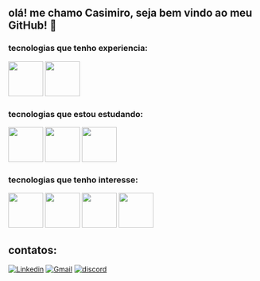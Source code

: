 ## olá! me chamo Casimiro, seja bem vindo ao meu GitHub! 🙂
 
### tecnologias que tenho experiencia:
<div>
<img src="https://cdn.jsdelivr.net/gh/devicons/devicon/icons/html5/html5-original.svg" width="70px" />
  <img src="https://cdn.jsdelivr.net/gh/devicons/devicon/icons/css3/css3-original.svg" width="70px"/>
</div>

### tecnologias que estou estudando:
  <div>
  <img src="https://cdn.jsdelivr.net/gh/devicons/devicon/icons/bootstrap/bootstrap-original.svg" width="70px"/>
   <img src="https://cdn.jsdelivr.net/gh/devicons/devicon/icons/react/react-original-wordmark.svg" width="70px"/>
   <img src="https://cdn.jsdelivr.net/gh/devicons/devicon/icons/javascript/javascript-original.svg" width="70px"/>
  </div>
  
### tecnologias que tenho interesse:
<div>
  <img src="https://cdn.jsdelivr.net/gh/devicons/devicon/icons/mysql/mysql-original-wordmark.svg" width="70px"/>
  <img src="https://cdn.jsdelivr.net/gh/devicons/devicon/icons/angularjs/angularjs-original.svg" width="70px"/>
  <img src="https://cdn.jsdelivr.net/gh/devicons/devicon/icons/typescript/typescript-original.svg" width="70px"/>
  <img src="https://cdn.jsdelivr.net/gh/devicons/devicon/icons/java/java-original-wordmark.svg" width="70px"/>
</div>

##

## contatos:
  <div>
    <a href="https://www.linkedin.com/in/casimiro-thompson-lima-pereira-325545229/" alt="Linkedin" target="_blank"><img src="https://img.shields.io/badge/LinkedIn-0077B5?style=for-the-badge&logo=linkedin&logoColor=white" alt="Linkedin"></a>  <a href="mailto:casimirothompson@gmail.com" alt="Gmail" target="_blank"><img src="https://img.shields.io/badge/Gmail-D14836?style=for-the-badge&logo=gmail&logoColor=white" alt="Gmail"></a> <a href="#" alt="discord" target="_blank"><img src="https://img.shields.io/badge/Discord-7289DA?style=for-the-badge&logo=discord&logoColor=white" alt="discord"></a>
  </div>

